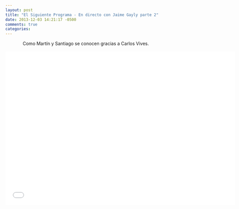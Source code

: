 ```yaml
---
layout: post
title: "El Siguiente Programa - En directo con Jaime Gayly parte 2"
date: 2013-12-03 14:21:17 -0500
comments: true
categories: 
---
```

<div align="center">
Como Martín y Santiago se conocen gracias a Carlos Vives.
<br></br>
<iframe width="720" height="480" src="//www.youtube.com/embed/odDw1sBA_oU" frameborder="0" allowfullscreen></iframe>
</div>